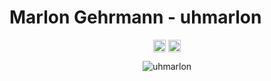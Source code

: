 <p align="center"> <h1 align="left"> Marlon Gehrmann - uhmarlon </h1> </p>
<p align="center">
<a href="https://github.com/uhmarlon" target="_blank"><img align="center" src="https://cdn.jsdelivr.net/npm/simple-icons@3.0.1/icons/github.svg" alt="rexlManu" height="20" width="20" /></a>
<a href="https://twitter.com/1UhMarlon" target="_blank"><img align="center" src="https://cdn.jsdelivr.net/npm/simple-icons@3.0.1/icons/twitter.svg" alt="rexlManu" height="20" width="20" /></a>
</p>
<p align="center">
	<img src=https://github-readme-stats.vercel.app/api?username=uhmarlon&show_icons=true alt=uhmarlon />
</p>
